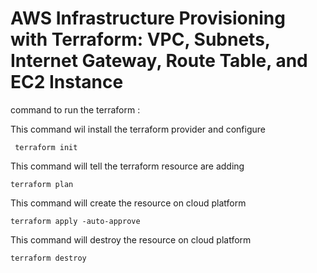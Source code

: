 # AWS Infrastructure Provisioning with Terraform: VPC, Subnets, Internet Gateway, Route Table, and EC2 Instance

command to run the terraform :

This command wil install the terraform provider and configure

```
 terraform init
```

This command will tell the terraform resource are adding

```
terraform plan
```

This command will create the resource on cloud platform

```
terraform apply -auto-approve
```

This command will destroy the resource on cloud platform

```
terraform destroy
```
